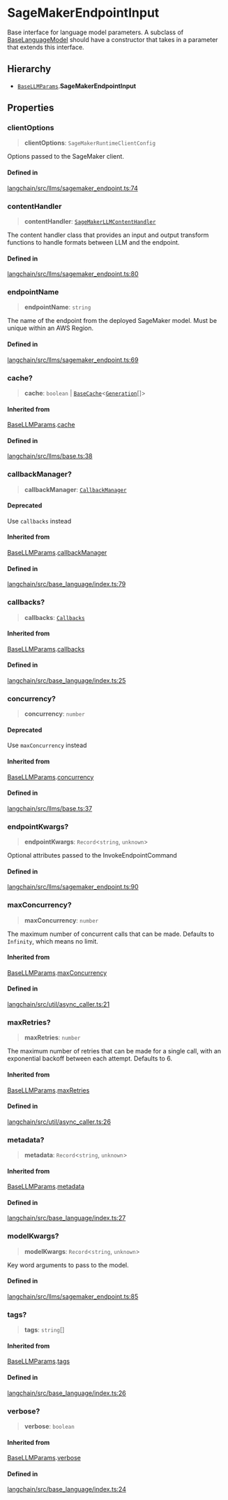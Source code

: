 SageMakerEndpointInput
======================

Base interface for language model parameters. A subclass of [BaseLanguageModel](/docs/api/base_language/classes/BaseLanguageModel) should have a constructor that takes in a parameter that extends this interface.

Hierarchy[](#hierarchy "Direct link to Hierarchy")
---------------------------------------------------

*   [`BaseLLMParams`](/docs/api/llms_base/interfaces/BaseLLMParams).**SageMakerEndpointInput**

Properties[](#properties "Direct link to Properties")
------------------------------------------------------

### clientOptions[](#clientoptions "Direct link to clientOptions")

> **clientOptions**: `SageMakerRuntimeClientConfig`

Options passed to the SageMaker client.

#### Defined in[](#defined-in "Direct link to Defined in")

[langchain/src/llms/sagemaker\_endpoint.ts:74](https://github.com/hwchase17/langchainjs/blob/1c1274d/langchain/src/llms/sagemaker_endpoint.ts#L74)

### contentHandler[](#contenthandler "Direct link to contentHandler")

> **contentHandler**: [`SageMakerLLMContentHandler`](/docs/api/llms_sagemaker_endpoint/types/SageMakerLLMContentHandler)

The content handler class that provides an input and output transform functions to handle formats between LLM and the endpoint.

#### Defined in[](#defined-in-1 "Direct link to Defined in")

[langchain/src/llms/sagemaker\_endpoint.ts:80](https://github.com/hwchase17/langchainjs/blob/1c1274d/langchain/src/llms/sagemaker_endpoint.ts#L80)

### endpointName[](#endpointname "Direct link to endpointName")

> **endpointName**: `string`

The name of the endpoint from the deployed SageMaker model. Must be unique within an AWS Region.

#### Defined in[](#defined-in-2 "Direct link to Defined in")

[langchain/src/llms/sagemaker\_endpoint.ts:69](https://github.com/hwchase17/langchainjs/blob/1c1274d/langchain/src/llms/sagemaker_endpoint.ts#L69)

### cache?[](#cache "Direct link to cache?")

> **cache**: `boolean` | [`BaseCache`](/docs/api/schema/classes/BaseCache)<[`Generation`](/docs/api/schema/interfaces/Generation)\[\]\>

#### Inherited from[](#inherited-from "Direct link to Inherited from")

[BaseLLMParams](/docs/api/llms_base/interfaces/BaseLLMParams).[cache](/docs/api/llms_base/interfaces/BaseLLMParams#cache)

#### Defined in[](#defined-in-3 "Direct link to Defined in")

[langchain/src/llms/base.ts:38](https://github.com/hwchase17/langchainjs/blob/1c1274d/langchain/src/llms/base.ts#L38)

### callbackManager?[](#callbackmanager "Direct link to callbackManager?")

> **callbackManager**: [`CallbackManager`](/docs/api/callbacks/classes/CallbackManager)

#### Deprecated[](#deprecated "Direct link to Deprecated")

Use `callbacks` instead

#### Inherited from[](#inherited-from-1 "Direct link to Inherited from")

[BaseLLMParams](/docs/api/llms_base/interfaces/BaseLLMParams).[callbackManager](/docs/api/llms_base/interfaces/BaseLLMParams#callbackmanager)

#### Defined in[](#defined-in-4 "Direct link to Defined in")

[langchain/src/base\_language/index.ts:79](https://github.com/hwchase17/langchainjs/blob/1c1274d/langchain/src/base_language/index.ts#L79)

### callbacks?[](#callbacks "Direct link to callbacks?")

> **callbacks**: [`Callbacks`](/docs/api/callbacks/types/Callbacks)

#### Inherited from[](#inherited-from-2 "Direct link to Inherited from")

[BaseLLMParams](/docs/api/llms_base/interfaces/BaseLLMParams).[callbacks](/docs/api/llms_base/interfaces/BaseLLMParams#callbacks)

#### Defined in[](#defined-in-5 "Direct link to Defined in")

[langchain/src/base\_language/index.ts:25](https://github.com/hwchase17/langchainjs/blob/1c1274d/langchain/src/base_language/index.ts#L25)

### concurrency?[](#concurrency "Direct link to concurrency?")

> **concurrency**: `number`

#### Deprecated[](#deprecated-1 "Direct link to Deprecated")

Use `maxConcurrency` instead

#### Inherited from[](#inherited-from-3 "Direct link to Inherited from")

[BaseLLMParams](/docs/api/llms_base/interfaces/BaseLLMParams).[concurrency](/docs/api/llms_base/interfaces/BaseLLMParams#concurrency)

#### Defined in[](#defined-in-6 "Direct link to Defined in")

[langchain/src/llms/base.ts:37](https://github.com/hwchase17/langchainjs/blob/1c1274d/langchain/src/llms/base.ts#L37)

### endpointKwargs?[](#endpointkwargs "Direct link to endpointKwargs?")

> **endpointKwargs**: `Record`<`string`, `unknown`\>

Optional attributes passed to the InvokeEndpointCommand

#### Defined in[](#defined-in-7 "Direct link to Defined in")

[langchain/src/llms/sagemaker\_endpoint.ts:90](https://github.com/hwchase17/langchainjs/blob/1c1274d/langchain/src/llms/sagemaker_endpoint.ts#L90)

### maxConcurrency?[](#maxconcurrency "Direct link to maxConcurrency?")

> **maxConcurrency**: `number`

The maximum number of concurrent calls that can be made. Defaults to `Infinity`, which means no limit.

#### Inherited from[](#inherited-from-4 "Direct link to Inherited from")

[BaseLLMParams](/docs/api/llms_base/interfaces/BaseLLMParams).[maxConcurrency](/docs/api/llms_base/interfaces/BaseLLMParams#maxconcurrency)

#### Defined in[](#defined-in-8 "Direct link to Defined in")

[langchain/src/util/async\_caller.ts:21](https://github.com/hwchase17/langchainjs/blob/1c1274d/langchain/src/util/async_caller.ts#L21)

### maxRetries?[](#maxretries "Direct link to maxRetries?")

> **maxRetries**: `number`

The maximum number of retries that can be made for a single call, with an exponential backoff between each attempt. Defaults to 6.

#### Inherited from[](#inherited-from-5 "Direct link to Inherited from")

[BaseLLMParams](/docs/api/llms_base/interfaces/BaseLLMParams).[maxRetries](/docs/api/llms_base/interfaces/BaseLLMParams#maxretries)

#### Defined in[](#defined-in-9 "Direct link to Defined in")

[langchain/src/util/async\_caller.ts:26](https://github.com/hwchase17/langchainjs/blob/1c1274d/langchain/src/util/async_caller.ts#L26)

### metadata?[](#metadata "Direct link to metadata?")

> **metadata**: `Record`<`string`, `unknown`\>

#### Inherited from[](#inherited-from-6 "Direct link to Inherited from")

[BaseLLMParams](/docs/api/llms_base/interfaces/BaseLLMParams).[metadata](/docs/api/llms_base/interfaces/BaseLLMParams#metadata)

#### Defined in[](#defined-in-10 "Direct link to Defined in")

[langchain/src/base\_language/index.ts:27](https://github.com/hwchase17/langchainjs/blob/1c1274d/langchain/src/base_language/index.ts#L27)

### modelKwargs?[](#modelkwargs "Direct link to modelKwargs?")

> **modelKwargs**: `Record`<`string`, `unknown`\>

Key word arguments to pass to the model.

#### Defined in[](#defined-in-11 "Direct link to Defined in")

[langchain/src/llms/sagemaker\_endpoint.ts:85](https://github.com/hwchase17/langchainjs/blob/1c1274d/langchain/src/llms/sagemaker_endpoint.ts#L85)

### tags?[](#tags "Direct link to tags?")

> **tags**: `string`\[\]

#### Inherited from[](#inherited-from-7 "Direct link to Inherited from")

[BaseLLMParams](/docs/api/llms_base/interfaces/BaseLLMParams).[tags](/docs/api/llms_base/interfaces/BaseLLMParams#tags)

#### Defined in[](#defined-in-12 "Direct link to Defined in")

[langchain/src/base\_language/index.ts:26](https://github.com/hwchase17/langchainjs/blob/1c1274d/langchain/src/base_language/index.ts#L26)

### verbose?[](#verbose "Direct link to verbose?")

> **verbose**: `boolean`

#### Inherited from[](#inherited-from-8 "Direct link to Inherited from")

[BaseLLMParams](/docs/api/llms_base/interfaces/BaseLLMParams).[verbose](/docs/api/llms_base/interfaces/BaseLLMParams#verbose)

#### Defined in[](#defined-in-13 "Direct link to Defined in")

[langchain/src/base\_language/index.ts:24](https://github.com/hwchase17/langchainjs/blob/1c1274d/langchain/src/base_language/index.ts#L24)